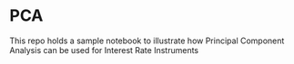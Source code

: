 # PCA
This repo holds a sample notebook to illustrate how Principal Component Analysis can be used for Interest Rate Instruments
